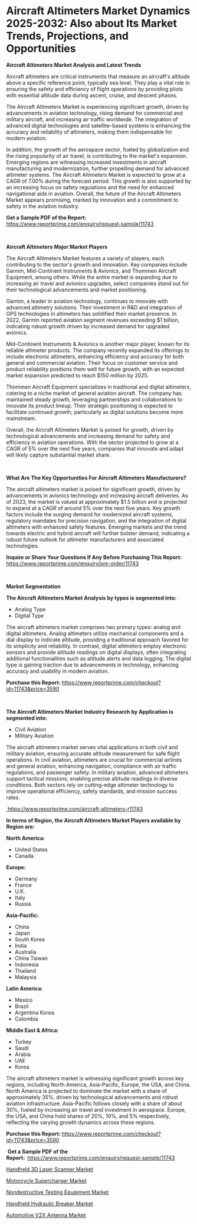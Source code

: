 <p><h1>Aircraft Altimeters Market Dynamics 2025-2032: Also about Its Market Trends, Projections, and Opportunities</h1></p><p><strong>Aircraft Altimeters Market Analysis and Latest Trends</strong></p>
<p><p>Aircraft altimeters are critical instruments that measure an aircraft's altitude above a specific reference point, typically sea level. They play a vital role in ensuring the safety and efficiency of flight operations by providing pilots with essential altitude data during ascent, cruise, and descent phases.</p><p>The Aircraft Altimeters Market is experiencing significant growth, driven by advancements in aviation technology, rising demand for commercial and military aircraft, and increasing air traffic worldwide. The integration of advanced digital technologies and satellite-based systems is enhancing the accuracy and reliability of altimeters, making them indispensable for modern aviation.</p><p>In addition, the growth of the aerospace sector, fueled by globalization and the rising popularity of air travel, is contributing to the market's expansion. Emerging regions are witnessing increased investments in aircraft manufacturing and modernization, further propelling demand for advanced altimeter systems. The Aircraft Altimeters Market is expected to grow at a CAGR of 7.00% during the forecast period. This growth is also supported by an increasing focus on safety regulations and the need for enhanced navigational aids in aviation. Overall, the future of the Aircraft Altimeters Market appears promising, marked by innovation and a commitment to safety in the aviation industry.</p></p>
<p><strong>Get a Sample PDF of the Report:&nbsp;</strong> <a href="https://www.reportprime.com/enquiry/request-sample/11743?utm_campaign=2640&utm_medium=2&utm_source=Github&utm_content=ia&utm_term=17032025&utm_id=aircraft-altimeters">https://www.reportprime.com/enquiry/request-sample/11743</a></p>
<p>&nbsp;</p>
<p><strong>Aircraft Altimeters Major Market Players</strong></p>
<p><p>The Aircraft Altimeters Market features a variety of players, each contributing to the sector's growth and innovation. Key companies include Garmin, Mid-Continent Instruments & Avionics, and Thommen Aircraft Equipment, among others. While the entire market is expanding due to increasing air travel and avionics upgrades, select companies stand out for their technological advancements and market positioning.</p><p>Garmin, a leader in aviation technology, continues to innovate with advanced altimetry solutions. Their investment in R&D and integration of GPS technologies in altimeters has solidified their market presence. In 2022, Garmin reported aviation segment revenues exceeding $1 billion, indicating robust growth driven by increased demand for upgraded avionics.</p><p>Mid-Continent Instruments & Avionics is another major player, known for its reliable altimeter products. The company recently expanded its offerings to include electronic altimeters, enhancing efficiency and accuracy for both general and commercial aviation. Their focus on customer service and product reliability positions them well for future growth, with an expected market expansion predicted to reach $150 million by 2025.</p><p>Thommen Aircraft Equipment specializes in traditional and digital altimeters, catering to a niche market of general aviation aircraft. The company has maintained steady growth, leveraging partnerships and collaborations to innovate its product lineup. Their strategic positioning is expected to facilitate continued growth, particularly as digital solutions become more mainstream.</p><p>Overall, the Aircraft Altimeters Market is poised for growth, driven by technological advancements and increasing demand for safety and efficiency in aviation operations. With the sector projected to grow at a CAGR of 5% over the next five years, companies that innovate and adapt will likely capture substantial market share.</p></p>
<p>&nbsp;</p>
<p><strong>What Are The Key Opportunities For Aircraft Altimeters Manufacturers?</strong></p>
<p><p>The aircraft altimeters market is poised for significant growth, driven by advancements in avionics technology and increasing aircraft deliveries. As of 2023, the market is valued at approximately $1.5 billion and is projected to expand at a CAGR of around 5% over the next five years. Key growth factors include the surging demand for modernized aircraft systems, regulatory mandates for precision navigation, and the integration of digital altimeters with enhanced safety features. Emerging markets and the trend towards electric and hybrid aircraft will further bolster demand, indicating a robust future outlook for altimeter manufacturers and associated technologies.</p></p>
<p><strong>Inquire or Share Your Questions If Any Before Purchasing This Report:</strong> <a href="https://www.reportprime.com/enquiry/pre-order/11743?utm_campaign=2640&utm_medium=2&utm_source=Github&utm_content=ia&utm_term=17032025&utm_id=aircraft-altimeters">https://www.reportprime.com/enquiry/pre-order/11743</a></p>
<p>&nbsp;</p>
<p><strong>Market Segmentation</strong></p>
<p><strong>The Aircraft Altimeters Market Analysis by types is segmented into:</strong></p>
<p><ul><li>Analog Type</li><li>Digital Type</li></ul></p>
<p><p>The aircraft altimeters market comprises two primary types: analog and digital altimeters. Analog altimeters utilize mechanical components and a dial display to indicate altitude, providing a traditional approach favored for its simplicity and reliability. In contrast, digital altimeters employ electronic sensors and provide altitude readings on digital displays, often integrating additional functionalities such as altitude alerts and data logging. The digital type is gaining traction due to advancements in technology, enhancing accuracy and usability in modern aviation.</p></p>
<p><strong>Purchase this Report:&nbsp;</strong><a href="https://www.reportprime.com/checkout?id=11743&price=3590&utm_campaign=2640&utm_medium=2&utm_source=Github&utm_content=ia&utm_term=17032025&utm_id=aircraft-altimeters">https://www.reportprime.com/checkout?id=11743&price=3590</a></p>
<p>&nbsp;</p>
<p><strong>The Aircraft Altimeters Market Industry Research by Application is segmented into:</strong></p>
<p><ul><li>Civil Aviation</li><li>Military Aviation</li></ul></p>
<p><p>The aircraft altimeters market serves vital applications in both civil and military aviation, ensuring accurate altitude measurement for safe flight operations. In civil aviation, altimeters are crucial for commercial airlines and general aviation, enhancing navigation, compliance with air traffic regulations, and passenger safety. In military aviation, advanced altimeters support tactical missions, enabling precise altitude readings in diverse conditions. Both sectors rely on cutting-edge altimeter technology to improve operational efficiency, safety standards, and mission success rates.</p></p>
<p><a href="https://www.reportprime.com/aircraft-altimeters-r11743?utm_campaign=2640&utm_medium=2&utm_source=Github&utm_content=ia&utm_term=17032025&utm_id=aircraft-altimeters">&nbsp;https://www.reportprime.com/aircraft-altimeters-r11743</a></p>
<p><strong>In terms of Region, the Aircraft Altimeters Market Players available by Region are:</strong></p>
<p>
    <p> <strong> North America: </strong>
        <ul>
            <li>United States</li>
            <li>Canada</li>
        </ul>
        </p> 
    <p> <strong> Europe: </strong>
        <ul>
            <li>Germany</li>
            <li>France</li>
            <li>U.K.</li>
            <li>Italy</li>
            <li>Russia</li>
        </ul>
        </p> 
    <p> <strong> Asia-Pacific: </strong>
        <ul>
            <li>China</li>
            <li>Japan</li>
            <li>South Korea</li>
            <li>India</li>
            <li>Australia</li>
            <li>China Taiwan</li>
            <li>Indonesia</li>
            <li>Thailand</li>
            <li>Malaysia</li>
        </ul>
        </p> 
    <p> <strong> Latin America: </strong>
        <ul>
            <li>Mexico</li>
            <li>Brazil</li>
            <li>Argentina Korea</li>
            <li>Colombia</li>
        </ul>
        </p> 
    <p> <strong> Middle East & Africa: </strong>
        <ul>
            <li>Turkey</li>
            <li>Saudi</li>
            <li>Arabia</li>
            <li>UAE</li>
            <li>Korea</li>
        </ul>
    </p>
    </p>
<p><p>The aircraft altimeters market is witnessing significant growth across key regions, including North America, Asia-Pacific, Europe, the USA, and China. North America is projected to dominate the market with a share of approximately 35%, driven by technological advancements and robust aviation infrastructure. Asia-Pacific follows closely with a share of about 30%, fueled by increasing air travel and investment in aerospace. Europe, the USA, and China hold shares of 20%, 10%, and 5% respectively, reflecting the varying growth dynamics across these regions.</p></p>
<p><strong>Purchase this Report: </strong><a href="https://www.reportprime.com/checkout?id=11743&price=3590&utm_campaign=2640&utm_medium=2&utm_source=Github&utm_content=ia&utm_term=17032025&utm_id=aircraft-altimeters">https://www.reportprime.com/checkout?id=11743&price=3590</a></p>
<p>&nbsp;<strong>Get a Sample PDF of the Report:&nbsp;&nbsp;</strong><a href="https://www.reportprime.com/enquiry/request-sample/11743?utm_campaign=2640&utm_medium=2&utm_source=Github&utm_content=ia&utm_term=17032025&utm_id=aircraft-altimeters">https://www.reportprime.com/enquiry/request-sample/11743</a></p>
<p><strong></strong></p>
<p><p><a href="https://www.linkedin.com/pulse/in-depth-analysis-size-handheld-3d-laser-scanner-market-its-rf97c?utm_campaign=2640&utm_medium=2&utm_source=Github&utm_content=ia&utm_term=17032025&utm_id=aircraft-altimeters">Handheld 3D Laser Scanner Market</a></p><p><a href="https://github.com/calizlewin2f/Market-Research-Report-List-1/blob/main/motorcycle-supercharger-market.md?utm_campaign=2640&utm_medium=2&utm_source=Github&utm_content=ia&utm_term=17032025&utm_id=aircraft-altimeters">Motorcycle Supercharger Market</a></p><p><a href="https://www.linkedin.com/pulse/nondestructive-testing-equipment-market-analysis-witch-focus-awknc?utm_campaign=2640&utm_medium=2&utm_source=Github&utm_content=ia&utm_term=17032025&utm_id=aircraft-altimeters">Nondestructive Testing Equipment Market</a></p><p><a href="https://www.linkedin.com/pulse/handheld-hydraulic-breaker-industry-trends-report-analyzing-wahjc?utm_campaign=2640&utm_medium=2&utm_source=Github&utm_content=ia&utm_term=17032025&utm_id=aircraft-altimeters">Handheld Hydraulic Breaker Market</a></p><p><a href="https://github.com/grevecodeeol/Market-Research-Report-List-1/blob/main/automotive-v2x-antenna-market.md?utm_campaign=2640&utm_medium=2&utm_source=Github&utm_content=ia&utm_term=17032025&utm_id=aircraft-altimeters">Automotive V2X Antenna Market</a></p></p>